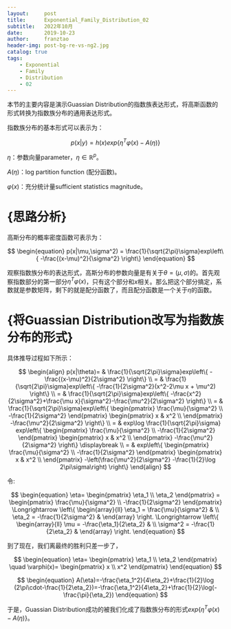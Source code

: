 ```yaml
---
layout:     post
title:      Exponential_Family_Distribution_02
subtitle:   2022年10月
date:       2019-10-23
author:     franztao
header-img: post-bg-re-vs-ng2.jpg
catalog: true
tags:
    - Exponential
    - Family
    - Distribution
    - 02
---
```


    



本节的主要内容是演示Guassian Distribution的指数族表达形式，将高斯函数的形式转换为指数族分布的通用表达形式。

指数族分布的基本形式可以表示为：

$$
\begin{equation}
    p(x|y)=h(x)exp\left\{ \eta^T\varphi(x)-A(\eta) \right\}
\end{equation}
$$

$\eta$：参数向量parameter，$\eta \in \mathbb{R}^p$。

$A(\eta)$：log partition function (配分函数)。

$\varphi(x)$：充分统计量sufficient statistics magnitude。

#  {思路分析}
高斯分布的概率密度函数可表示为：

$$
\begin{equation}
    p(x|\mu,\sigma^2) = \frac{1}{\sqrt{2\pi}\sigma}exp\left\{ -\frac{(x-\mu)^2}{\sigma^2} \right\}
\end{equation}
$$

观察指数族分布的表达形式，高斯分布的参数向量是有关于$\theta=(\mu,\sigma)$的。首先观察指数部分的第一部分$\eta^T\varphi(x)$，只有这个部分和$x$相关。那么把这个部分搞定，系数就是参数矩阵，剩下的就是配分函数了，而且配分函数是一个关于$\eta$的函数。

#  {将Guassian Distribution改写为指数族分布的形式}
具体推导过程如下所示：

$$
\begin{align}
    p(x|\theta)= & \frac{1}{\sqrt{2\pi}\sigma}exp\left\{ -\frac{(x-\mu)^2}{2\sigma^2} \right\} \\
    = & \frac{1}{\sqrt{2\pi}\sigma}exp\left\{ -\frac{1}{2\sigma^2}(x^2-2\mu x + \mu^2) \right\} \\
    = & \frac{1}{\sqrt{2\pi}\sigma}exp\left\{ -\frac{x^2}{2\sigma^2}+\frac{\mu x}{\sigma^2}-\frac{\mu^2}{2\sigma^2} \right\} \\
    = & \frac{1}{\sqrt{2\pi}\sigma}exp\left\{
        \begin{pmatrix}
            \frac{\mu}{\sigma^2} \\
            -\frac{1}{2\sigma^2}
        \end{pmatrix}
        \begin{pmatrix}
            x & x^2 \\
        \end{pmatrix}
        -\frac{\mu^2}{2\sigma^2}
        \right\} \\
    = & exp\log \frac{1}{\sqrt{2\pi}\sigma} exp\left\{
        \begin{pmatrix}
            \frac{\mu}{\sigma^2} \\
            -\frac{1}{2\sigma^2}
        \end{pmatrix}
        \begin{pmatrix}
            x & x^2 \\
        \end{pmatrix}
        -\frac{\mu^2}{2\sigma^2}
        \right\} \displaybreak \\ 
    = & exp\left\{
        \begin{pmatrix}
            \frac{\mu}{\sigma^2} \\
            -\frac{1}{2\sigma^2}
        \end{pmatrix}
        \begin{pmatrix}
            x & x^2 \\
        \end{pmatrix}
        -\left(\frac{\mu^2}{2\sigma^2} -\frac{1}{2}\log 2\pi\sigma\right) 
        \right\}
\end{align}
$$

令:

$$
\begin{equation}
    \eta=
    \begin{pmatrix}
        \eta_1 \\
        \eta_2
    \end{pmatrix}
    =
    \begin{pmatrix}
        \frac{\mu}{\sigma^2} \\
        -\frac{1}{2\sigma^2}
    \end{pmatrix}
    \Longrightarrow
    \left\{
    \begin{array}{ll}
         \eta_1 = \frac{\mu}{\sigma^2} & \\
         \eta_2 = -\frac{1}{2\sigma^2} &
    \end{array}
    \right.
    \Longrightarrow
    \left\{
    \begin{array}{ll}
         \mu = -\frac{\eta_1}{2\eta_2} & \\
         \sigma^2 = -\frac{1}{2\eta_2} &
    \end{array}
    \right.
\end{equation}
$$

到了现在，我们离最终的胜利只差一步了，

$$
\begin{equation}
   \eta=
    \begin{pmatrix}
        \eta_1 \\
        \eta_2
    \end{pmatrix}
    \quad
    \varphi(x)=
    \begin{pmatrix}
        x \\
        x^2
    \end{pmatrix}   
\end{equation}
$$

$$
\begin{equation}
    A(\eta)=-\frac{\eta_1^2}{4\eta_2}+\frac{1}{2}\log (2\pi\cdot-\frac{1}{2\eta_2})=-\frac{\eta_1^2}{4\eta_2}+\frac{1}{2}\log(-\frac{\pi}{\eta_2})
\end{equation}
$$

于是，Guassian Distribution成功的被我们化成了指数族分布的形式$exp\left\{ \eta^T\varphi(x)-A(\eta) \right\}$。
